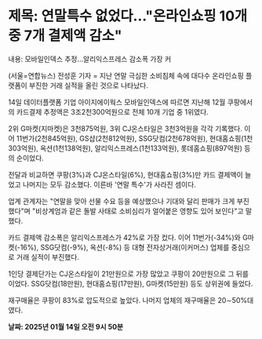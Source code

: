 # **제목: 연말특수 없었다…"온라인쇼핑 10개 중 7개 결제액 감소"**

  내용: 모바일인덱스 추정…알리익스프레스 감소폭 가장 커

(서울=연합뉴스) 전성훈 기자 = 지난 연말 극심한 소비침체 속에 대다수 온라인쇼핑 플랫폼이 부진한 거래 실적을 올린 것으로 나타났다.

14일 데이터플랫폼 기업 아이지에이웍스 모바일인덱스에 따르면 지난해 12월 쿠팡에서의 카드결제 추정액은 3조2천300억원으로 전체 10개 기업 중 1위였다. 

2위 G마켓(지마켓)은 3천875억원, 3위 CJ온스타일은 3천3억원을 각각 기록했다. 이어 11번가(2천845억원), GS샵(2천812억원), SSG닷컴(2천678억원), 현대홈쇼핑(1천303억원), 옥션(1천138억원), 알리익스프레스(1천133억원), 롯데홈쇼핑(897억원) 등의 순이었다. 

전달과 비교하면 쿠팡(3%)과 CJ온스타일(6%), 현대홈쇼핑(3%)만 카드 결제액이 늘었고 나머지는 모두 감소했다. 이른바 '연말 특수'가 사라진 셈이다. 

업계 관계자는 "연말을 맞아 선물 수요 등을 예상했으나 기대와 달리 판매가 크게 부진했다"며 "비상계엄과 같은 돌발 사태로 소비심리가 얼어붙은 영향도 있어 보인다"고 말했다. 

카드 결제액 감소폭은 알리익스프레스가 42%로 가장 컸다. 이어 11번가(-34%)와 G마켓(-16%), SSG닷컴(-9%), 옥션(-8%) 등 대형 전자상거래(이커머스) 업체를 중심으로 거래 실적이 부진했다. 

1인당 결제단가는 CJ온스타일이 21만원으로 가장 많았고 쿠팡이 20만원으로 그 뒤를 이었다. SSG닷컴(18만원), 현대홈쇼핑(17만원), G마켓(15만원) 등도 상위권에 들었다. 

재구매율은 쿠팡이 83%로 압도적으로 높았다. 나머지 업체의 재구매율은 20∼50%대였다.

  **날짜: 2025년 01월 14일 오전 9시 50분**